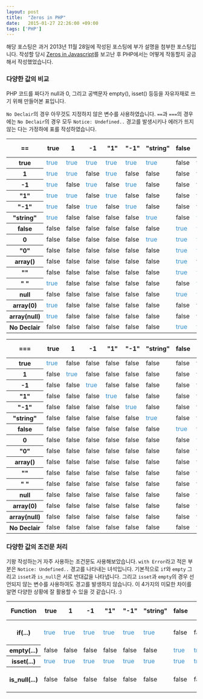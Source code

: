 ```yaml
---
layout: post
title:  "Zeros in PHP"
date:   2015-01-27 22:26:00 +09:00
tags: ['PHP']
---
```


<style type="text/css">
td.true {
	color:#318DCB;	
}
td.error {
	background:#eee;	
}
</style>

해당 포스팅은 과거 2013년 11월 28일에 작성된 포스팅에 부가 설명을 첨부한 포스팅입니다. 작성할 당시 [Zeros in Javascript](http://zero.milosz.ca)를 보고난 후 PHP에서는 어떻게 작동할지 궁금해서 작성했었습니다.

### 다양한 값의 비교

PHP 코드를 짜다가 null과 0, 그리고 공백문자 empty(), isset() 등등을 자유자재로 쓰기 위해 만들어본 표입니다.

`No Declair`의 경우 아무것도 지정하지 않은 변수를 사용하였습니다. `==`과 `===`의 경우에는 `No Declair`의 경우 모두 `Notice: Undefined..` 경고를 발생시키나 에러가 뜨지 않는 다는 가정하에 표를 작성하였습니다.

<table>
	<thead>
		<tr>
			<th>==</th>
			<th>true</th>
			<th>1</th>
			<th>-1</th>
			<th>"1"</th>
			<th>"-1"</th>
			<th>"string"</th>
			<th>false</th>
			<th>0</th>
			<th>"0"</th>
			<th>array()</th>
			<th>""</th>
			<th>" "</th>
			<th>null</th>
			<th>array(0)</th>
			<th>array(null)</th>
			<th>No Declair</th>
		</tr>
	</thead>
	<tbody>
		<tr>
			<th>true</th>
			<td class="true">true</td>
			<td class="true">true</td>
			<td class="true">true</td>
			<td class="true">true</td>
			<td class="true">true</td>
			<td class="true">true</td>
			<td class="false">false</td>
			<td class="false">false</td>
			<td class="false">false</td>
			<td class="false">false</td>
			<td class="false">false</td>
			<td class="true">true</td>
			<td class="false">false</td>
			<td class="true">true</td>
			<td class="true">true</td>
			<td class="false">false</td>
		</tr>
		<tr>
			<th>1</th>
			<td class="true">true</td>
			<td class="true">true</td>
			<td class="false">false</td>
			<td class="true">true</td>
			<td class="false">false</td>
			<td class="false">false</td>
			<td class="false">false</td>
			<td class="false">false</td>
			<td class="false">false</td>
			<td class="false">false</td>
			<td class="false">false</td>
			<td class="false">false</td>
			<td class="false">false</td>
			<td class="false">false</td>
			<td class="false">false</td>
			<td class="false">false</td>
		</tr>
		<tr>
			<th>-1</th>
			<td class="true">true</td>
			<td class="false">false</td>
			<td class="true">true</td>
			<td class="false">false</td>
			<td class="true">true</td>
			<td class="false">false</td>
			<td class="false">false</td>
			<td class="false">false</td>
			<td class="false">false</td>
			<td class="false">false</td>
			<td class="false">false</td>
			<td class="false">false</td>
			<td class="false">false</td>
			<td class="false">false</td>
			<td class="false">false</td>
			<td class="false">false</td>
		</tr>
		<tr>
			<th>"1"</th>
			<td class="true">true</td>
			<td class="true">true</td>
			<td class="false">false</td>
			<td class="true">true</td>
			<td class="false">false</td>
			<td class="false">false</td>
			<td class="false">false</td>
			<td class="false">false</td>
			<td class="false">false</td>
			<td class="false">false</td>
			<td class="false">false</td>
			<td class="false">false</td>
			<td class="false">false</td>
			<td class="false">false</td>
			<td class="false">false</td>
			<td class="false">false</td>
		</tr>
		<tr>
			<th>"-1"</th>
			<td class="true">true</td>
			<td class="false">false</td>
			<td class="true">true</td>
			<td class="false">false</td>
			<td class="true">true</td>
			<td class="false">false</td>
			<td class="false">false</td>
			<td class="false">false</td>
			<td class="false">false</td>
			<td class="false">false</td>
			<td class="false">false</td>
			<td class="false">false</td>
			<td class="false">false</td>
			<td class="false">false</td>
			<td class="false">false</td>
			<td class="false">false</td>
		</tr>
		<tr>
			<th>"string"</th>
			<td class="true">true</td>
			<td class="false">false</td>
			<td class="false">false</td>
			<td class="false">false</td>
			<td class="false">false</td>
			<td class="true">true</td>
			<td class="false">false</td>
			<td class="true">true</td>
			<td class="false">false</td>
			<td class="false">false</td>
			<td class="false">false</td>
			<td class="false">false</td>
			<td class="false">false</td>
			<td class="false">false</td>
			<td class="false">false</td>
			<td class="false">false</td>
		</tr>
		<tr>
			<th>false</th>
			<td class="false">false</td>
			<td class="false">false</td>
			<td class="false">false</td>
			<td class="false">false</td>
			<td class="false">false</td>
			<td class="false">false</td>
			<td class="true">true</td>
			<td class="true">true</td>
			<td class="true">true</td>
			<td class="true">true</td>
			<td class="true">true</td>
			<td class="false">false</td>
			<td class="true">true</td>
			<td class="false">false</td>
			<td class="false">false</td>
			<td class="true">true</td>
		</tr>
		<tr>
			<th>0</th>
			<td class="false">false</td>
			<td class="false">false</td>
			<td class="false">false</td>
			<td class="false">false</td>
			<td class="false">false</td>
			<td class="true">true</td>
			<td class="true">true</td>
			<td class="true">true</td>
			<td class="true">true</td>
			<td class="false">false</td>
			<td class="true">true</td>
			<td class="true">true</td>
			<td class="true">true</td>
			<td class="false">false</td>
			<td class="false">false</td>
			<td class="true">true</td>
		</tr>
		<tr>
			<th>"0"</th>
			<td class="false">false</td>
			<td class="false">false</td>
			<td class="false">false</td>
			<td class="false">false</td>
			<td class="false">false</td>
			<td class="false">false</td>
			<td class="true">true</td>
			<td class="true">true</td>
			<td class="true">true</td>
			<td class="false">false</td>
			<td class="false">false</td>
			<td class="false">false</td>
			<td class="false">false</td>
			<td class="false">false</td>
			<td class="false">false</td>
			<td class="false">false</td>
		</tr>
		<tr>
			<th>array()</th>
			<td class="false">false</td>
			<td class="false">false</td>
			<td class="false">false</td>
			<td class="false">false</td>
			<td class="false">false</td>
			<td class="false">false</td>
			<td class="true">true</td>
			<td class="false">false</td>
			<td class="false">false</td>
			<td class="true">true</td>
			<td class="false">false</td>
			<td class="false">false</td>
			<td class="true">true</td>
			<td class="false">false</td>
			<td class="false">false</td>
			<td class="true">true</td>
		</tr>
		<tr>
			<th>""</th>
			<td class="false">false</td>
			<td class="false">false</td>
			<td class="false">false</td>
			<td class="false">false</td>
			<td class="false">false</td>
			<td class="false">false</td>
			<td class="true">true</td>
			<td class="true">true</td>
			<td class="false">false</td>
			<td class="false">false</td>
			<td class="true">true</td>
			<td class="false">false</td>
			<td class="true">true</td>
			<td class="false">false</td>
			<td class="false">false</td>
			<td class="true">true</td>
		</tr>
		<tr>
			<th>" "</th>
			<td class="true">true</td>
			<td class="false">false</td>
			<td class="false">false</td>
			<td class="false">false</td>
			<td class="false">false</td>
			<td class="false">false</td>
			<td class="false">false</td>
			<td class="true">true</td>
			<td class="false">false</td>
			<td class="false">false</td>
			<td class="false">false</td>
			<td class="true">true</td>
			<td class="false">false</td>
			<td class="false">false</td>
			<td class="false">false</td>
			<td class="false">false</td>
		</tr>
		<tr>
			<th>null</th>
			<td class="false">false</td>
			<td class="false">false</td>
			<td class="false">false</td>
			<td class="false">false</td>
			<td class="false">false</td>
			<td class="false">false</td>
			<td class="true">true</td>
			<td class="true">true</td>
			<td class="false">false</td>
			<td class="true">true</td>
			<td class="true">true</td>
			<td class="false">false</td>
			<td class="true">true</td>
			<td class="false">false</td>
			<td class="false">false</td>
			<td class="true">true</td>
		</tr>
		<tr>
			<th>array(0)</th>
			<td class="true">true</td>
			<td class="false">false</td>
			<td class="false">false</td>
			<td class="false">false</td>
			<td class="false">false</td>
			<td class="false">false</td>
			<td class="false">false</td>
			<td class="false">false</td>
			<td class="false">false</td>
			<td class="false">false</td>
			<td class="false">false</td>
			<td class="false">false</td>
			<td class="false">false</td>
			<td class="true">true</td>
			<td class="true">true</td>
			<td class="false">false</td>
		</tr>
		<tr>
			<th>array(null)</th>
			<td class="true">true</td>
			<td class="false">false</td>
			<td class="false">false</td>
			<td class="false">false</td>
			<td class="false">false</td>
			<td class="false">false</td>
			<td class="false">false</td>
			<td class="false">false</td>
			<td class="false">false</td>
			<td class="false">false</td>
			<td class="false">false</td>
			<td class="false">false</td>
			<td class="false">false</td>
			<td class="true">true</td>
			<td class="true">true</td>
			<td class="false">false</td>
		</tr>
		<tr>
			<th>No Declair</th>
			<td class="false">false</td>
			<td class="false">false</td>
			<td class="false">false</td>
			<td class="false">false</td>
			<td class="false">false</td>
			<td class="false">false</td>
			<td class="true">true</td>
			<td class="true">true</td>
			<td class="false">false</td>
			<td class="true">true</td>
			<td class="true">true</td>
			<td class="false">false</td>
			<td class="true">true</td>
			<td class="false">false</td>
			<td class="false">false</td>
			<td class="true">true</td>
		</tr>
	</tbody>
</table>

<table>
	<thead>
		<tr>
			<th>===</th>
			<th>true</th>
			<th>1</th>
			<th>-1</th>
			<th>"1"</th>
			<th>"-1"</th>
			<th>"string"</th>
			<th>false</th>
			<th>0</th>
			<th>"0"</th>
			<th>array()</th>
			<th>""</th>
			<th>" "</th>
			<th>null</th>
			<th>array(0)</th>
			<th>array(null)</th>
			<th>No Declair</th>
		</tr>
	</thead>
	<tbody>
		<tr>
			<th>true</th>
			<td class="true">true</td>
			<td class="false">false</td>
			<td class="false">false</td>
			<td class="false">false</td>
			<td class="false">false</td>
			<td class="false">false</td>
			<td class="false">false</td>
			<td class="false">false</td>
			<td class="false">false</td>
			<td class="false">false</td>
			<td class="false">false</td>
			<td class="false">false</td>
			<td class="false">false</td>
			<td class="false">false</td>
			<td class="false">false</td>
			<td class="false">false</td>
		</tr>
		<tr>
			<th>1</th>
			<td class="false">false</td>
			<td class="true">true</td>
			<td class="false">false</td>
			<td class="false">false</td>
			<td class="false">false</td>
			<td class="false">false</td>
			<td class="false">false</td>
			<td class="false">false</td>
			<td class="false">false</td>
			<td class="false">false</td>
			<td class="false">false</td>
			<td class="false">false</td>
			<td class="false">false</td>
			<td class="false">false</td>
			<td class="false">false</td>
			<td class="false">false</td>
		</tr>
		<tr>
			<th>-1</th>
			<td class="false">false</td>
			<td class="false">false</td>
			<td class="true">true</td>
			<td class="false">false</td>
			<td class="false">false</td>
			<td class="false">false</td>
			<td class="false">false</td>
			<td class="false">false</td>
			<td class="false">false</td>
			<td class="false">false</td>
			<td class="false">false</td>
			<td class="false">false</td>
			<td class="false">false</td>
			<td class="false">false</td>
			<td class="false">false</td>
			<td class="false">false</td>
		</tr>
		<tr>
			<th>"1"</th>
			<td class="false">false</td>
			<td class="false">false</td>
			<td class="false">false</td>
			<td class="true">true</td>
			<td class="false">false</td>
			<td class="false">false</td>
			<td class="false">false</td>
			<td class="false">false</td>
			<td class="false">false</td>
			<td class="false">false</td>
			<td class="false">false</td>
			<td class="false">false</td>
			<td class="false">false</td>
			<td class="false">false</td>
			<td class="false">false</td>
			<td class="false">false</td>
		</tr>
		<tr>
			<th>"-1"</th>
			<td class="false">false</td>
			<td class="false">false</td>
			<td class="false">false</td>
			<td class="false">false</td>
			<td class="true">true</td>
			<td class="false">false</td>
			<td class="false">false</td>
			<td class="false">false</td>
			<td class="false">false</td>
			<td class="false">false</td>
			<td class="false">false</td>
			<td class="false">false</td>
			<td class="false">false</td>
			<td class="false">false</td>
			<td class="false">false</td>
			<td class="false">false</td>
		</tr>
		<tr>
			<th>"string"</th>
			<td class="false">false</td>
			<td class="false">false</td>
			<td class="false">false</td>
			<td class="false">false</td>
			<td class="false">false</td>
			<td class="true">true</td>
			<td class="false">false</td>
			<td class="false">false</td>
			<td class="false">false</td>
			<td class="false">false</td>
			<td class="false">false</td>
			<td class="false">false</td>
			<td class="false">false</td>
			<td class="false">false</td>
			<td class="false">false</td>
			<td class="false">false</td>
		</tr>
		<tr>
			<th>false</th>
			<td class="false">false</td>
			<td class="false">false</td>
			<td class="false">false</td>
			<td class="false">false</td>
			<td class="false">false</td>
			<td class="false">false</td>
			<td class="true">true</td>
			<td class="false">false</td>
			<td class="false">false</td>
			<td class="false">false</td>
			<td class="false">false</td>
			<td class="false">false</td>
			<td class="false">false</td>
			<td class="false">false</td>
			<td class="false">false</td>
			<td class="false">false</td>
		</tr>
		<tr>
			<th>0</th>
			<td class="false">false</td>
			<td class="false">false</td>
			<td class="false">false</td>
			<td class="false">false</td>
			<td class="false">false</td>
			<td class="false">false</td>
			<td class="false">false</td>
			<td class="true">true</td>
			<td class="false">false</td>
			<td class="false">false</td>
			<td class="false">false</td>
			<td class="false">false</td>
			<td class="false">false</td>
			<td class="false">false</td>
			<td class="false">false</td>
			<td class="false">false</td>
		</tr>
		<tr>
			<th>"0"</th>
			<td class="false">false</td>
			<td class="false">false</td>
			<td class="false">false</td>
			<td class="false">false</td>
			<td class="false">false</td>
			<td class="false">false</td>
			<td class="false">false</td>
			<td class="false">false</td>
			<td class="true">true</td>
			<td class="false">false</td>
			<td class="false">false</td>
			<td class="false">false</td>
			<td class="false">false</td>
			<td class="false">false</td>
			<td class="false">false</td>
			<td class="false">false</td>
		</tr>
		<tr>
			<th>array()</th>
			<td class="false">false</td>
			<td class="false">false</td>
			<td class="false">false</td>
			<td class="false">false</td>
			<td class="false">false</td>
			<td class="false">false</td>
			<td class="false">false</td>
			<td class="false">false</td>
			<td class="false">false</td>
			<td class="true">true</td>
			<td class="false">false</td>
			<td class="false">false</td>
			<td class="false">false</td>
			<td class="false">false</td>
			<td class="false">false</td>
			<td class="false">false</td>
		</tr>
		<tr>
			<th>""</th>
			<td class="false">false</td>
			<td class="false">false</td>
			<td class="false">false</td>
			<td class="false">false</td>
			<td class="false">false</td>
			<td class="false">false</td>
			<td class="false">false</td>
			<td class="false">false</td>
			<td class="false">false</td>
			<td class="false">false</td>
			<td class="true">true</td>
			<td class="false">false</td>
			<td class="false">false</td>
			<td class="false">false</td>
			<td class="false">false</td>
			<td class="false">false</td>
		</tr>
		<tr>
			<th>" "</th>
			<td class="false">false</td>
			<td class="false">false</td>
			<td class="false">false</td>
			<td class="false">false</td>
			<td class="false">false</td>
			<td class="false">false</td>
			<td class="false">false</td>
			<td class="false">false</td>
			<td class="false">false</td>
			<td class="false">false</td>
			<td class="false">false</td>
			<td class="true">true</td>
			<td class="false">false</td>
			<td class="false">false</td>
			<td class="false">false</td>
			<td class="false">false</td>
		</tr>
		<tr>
			<th>null</th>
			<td class="false">false</td>
			<td class="false">false</td>
			<td class="false">false</td>
			<td class="false">false</td>
			<td class="false">false</td>
			<td class="false">false</td>
			<td class="false">false</td>
			<td class="false">false</td>
			<td class="false">false</td>
			<td class="false">false</td>
			<td class="false">false</td>
			<td class="false">false</td>
			<td class="true">true</td>
			<td class="false">false</td>
			<td class="false">false</td>
			<td class="true">true</td>
		</tr>
		<tr>
			<th>array(0)</th>
			<td class="false">false</td>
			<td class="false">false</td>
			<td class="false">false</td>
			<td class="false">false</td>
			<td class="false">false</td>
			<td class="false">false</td>
			<td class="false">false</td>
			<td class="false">false</td>
			<td class="false">false</td>
			<td class="false">false</td>
			<td class="false">false</td>
			<td class="false">false</td>
			<td class="false">false</td>
			<td class="true">true</td>
			<td class="false">false</td>
			<td class="false">false</td>
		</tr>
		<tr>
			<th>array(null)</th>
			<td class="false">false</td>
			<td class="false">false</td>
			<td class="false">false</td>
			<td class="false">false</td>
			<td class="false">false</td>
			<td class="false">false</td>
			<td class="false">false</td>
			<td class="false">false</td>
			<td class="false">false</td>
			<td class="false">false</td>
			<td class="false">false</td>
			<td class="false">false</td>
			<td class="false">false</td>
			<td class="false">false</td>
			<td class="true">true</td>
			<td class="false">false</td>
		</tr>
		<tr>
			<th>No Declair</th>
			<td class="false">false</td>
			<td class="false">false</td>
			<td class="false">false</td>
			<td class="false">false</td>
			<td class="false">false</td>
			<td class="false">false</td>
			<td class="false">false</td>
			<td class="false">false</td>
			<td class="false">false</td>
			<td class="false">false</td>
			<td class="false">false</td>
			<td class="false">false</td>
			<td class="true">true</td>
			<td class="false">false</td>
			<td class="false">false</td>
			<td class="true">true</td>
		</tr>
	</tbody>
</table>

### 다양한 값의 조건문 처리

기왕 작성하는거 자주 사용하는 조건문도 사용해보았습니다. `with Error`라고 적은 부분은 `Notice: Undefined..` 경고를 나타내는 녀석입니다. 기본적으로 `if`와 `empty` 그리고 `isset`과 `is_null`은 서로 반대값을 나타냅니다. 그리고 `isset`과 `empty`의 경우 선언되지 않는 변수를 사용하여도 경고를 발생하지 않습니다. 이 4가지의 미묘한 차이를 알면 다양한 상황에 잘 활용할 수 있을 것 같습니다. :)

<table>
	<thead>
		<tr>
			<th>Function</th>
			<th>true</th>
			<th>1</th>
			<th>-1</th>
			<th>"1"</th>
			<th>"-1"</th>
			<th>"string"</th>
			<th>false</th>
			<th>0</th>
			<th>"0"</th>
			<th>array()</th>
			<th>""</th>
			<th>" "</th>
			<th>null</th>
			<th>array(0)</th>
			<th>array(null)</th>
			<th>No Declair</th>
		</tr>
	</thead>
	<tbody>
		<tr>
			<th>if(...)</th>
			<td class="true">true</td>
			<td class="true">true</td>
			<td class="true">true</td>
			<td class="true">true</td>
			<td class="true">true</td>
			<td class="true">true</td>
			<td class="false">false</td>
			<td class="false">false</td>
			<td class="false">false</td>
			<td class="false">false</td>
			<td class="false">false</td>
			<td class="true">true</td>
			<td class="false">false</td>
			<td class="true">true</td>
			<td class="true">true</td>
			<td class="false error">false (with Error)</td>
		</tr>
		<tr>
			<th>empty(...)</th>
			<td class="false">false</td>
			<td class="false">false</td>
			<td class="false">false</td>
			<td class="false">false</td>
			<td class="false">false</td>
			<td class="false">false</td>
			<td class="true">true</td>
			<td class="true">true</td>
			<td class="true">true</td>
			<td class="true">true</td>
			<td class="true">true</td>
			<td class="false">false</td>
			<td class="true">true</td>
			<td class="false">false</td>
			<td class="false">false</td>
			<td class="true">true</td>
		</tr>
		<tr>
			<th>isset(...)</th>
			<td class="true">true</td>
			<td class="true">true</td>
			<td class="true">true</td>
			<td class="true">true</td>
			<td class="true">true</td>
			<td class="true">true</td>
			<td class="true">true</td>
			<td class="true">true</td>
			<td class="true">true</td>
			<td class="true">true</td>
			<td class="true">true</td>
			<td class="true">true</td>
			<td class="false">false</td>
			<td class="true">true</td>
			<td class="true">true</td>
			<td class="false">false</td>
		</tr>
		<tr>
			<th>is_null(...)</th>
			<td class="false">false</td>
			<td class="false">false</td>
			<td class="false">false</td>
			<td class="false">false</td>
			<td class="false">false</td>
			<td class="false">false</td>
			<td class="false">false</td>
			<td class="false">false</td>
			<td class="false">false</td>
			<td class="false">false</td>
			<td class="false">false</td>
			<td class="false">false</td>
			<td class="true">true</td>
			<td class="false">false</td>
			<td class="false">false</td>
			<td class="true error">true (with Error)</td>
		</tr>
	</tbody>
</table>




